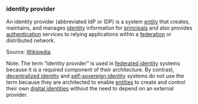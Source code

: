 ### identity provider

<p class="c8"><span>An identity provider (abbreviated IdP or IDP) is a system </span><span class="c2"><a class="c3" href="#h.5imtbzl1f4xo">entity</a></span><span>&nbsp;that creates, maintains, and manages </span><span class="c2"><a class="c3" href="#h.z1gairv0pej5">identity</a></span><span>&nbsp;information for </span><span class="c2"><a class="c3" href="#h.sydbe7rk6244">principals</a></span><span>&nbsp;and also provides </span><span class="c2"><a class="c3" href="#h.gp553sxzbmv1">authentication</a></span><span>&nbsp;services to relying applications within a </span><span class="c2"><a class="c3" href="#h.7ph0icfh463b">federation</a></span><span class="c0">&nbsp;or distributed network.</span></p><p class="c8"><span>Source: </span><span class="c2"><a class="c3" href="https://www.google.com/url?q=https://en.wikipedia.org/wiki/Identity_provider&amp;sa=D&amp;source=editors&amp;ust=1706779842713571&amp;usg=AOvVaw0pWXSFXjCjWryTmLICCg5X">Wikipedia</a></span><span class="c0">.</span></p><p class="c8"><span>Note: The term “identity provider” is used in </span><span class="c2"><a class="c3" href="#h.cb1le64hx6h5">federated identity</a></span><span>&nbsp;systems because it is a required component of their architecture. By contrast, </span><span class="c2"><a class="c3" href="#h.xodo7ytn4cx2">decentralized identity</a></span><span>&nbsp;and </span><span class="c2"><a class="c3" href="#h.wdojy63bltd4">self-sovereign identity</a></span><span>&nbsp;systems do not use the term because they are architected to enable </span><span class="c2"><a class="c3" href="#h.5imtbzl1f4xo">entities</a></span><span>&nbsp;to create and control their own </span><span class="c2"><a class="c3" href="#h.r5y8zwxvzyd3">digital identities</a></span><span>&nbsp;without the need to depend on an external provider.</span></p>